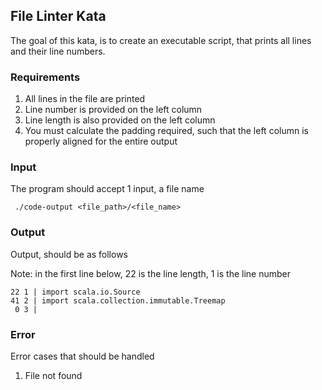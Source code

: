 ## File Linter Kata

The goal of this kata, is to create an executable script, that prints all lines and their line numbers.

### Requirements

1. All lines in the file are printed
2. Line number is provided on the left column
3. Line length is also provided on the left column
4. You must calculate the padding required, such that the left column is properly aligned for the entire output

### Input

The program should accept 1 input, a file name

` ./code-output <file_path>/<file_name>`

### Output

Output, should be as follows

Note: in the first line below, 22 is the line length, 1 is the line number
```
22 1 | import scala.io.Source
41 2 | import scala.collection.immutable.Treemap
 0 3 | 
```

### Error

Error cases that should be handled

1. File not found
